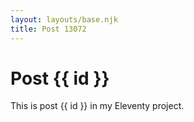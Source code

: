 ```yaml
---
layout: layouts/base.njk
title: Post 13072
---
```


# Post {{ id }}

This is post {{ id }} in my Eleventy project.
